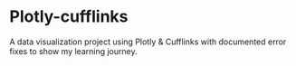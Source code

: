 # Plotly-cufflinks
A data visualization project using Plotly &amp; Cufflinks with documented error fixes to show my learning journey.
